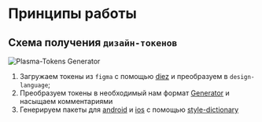 # Принципы работы

## Схема получения `дизайн-токенов`

![Plasma-Tokens Generator](https://user-images.githubusercontent.com/1813468/106250439-b16d3100-6224-11eb-95f6-1c363203f53b.png)


1. Загружаем токены из `figma` с помощью [diez](https://diez.org/) и преобразуем в `design-language`;
1. Преобразуем токены в необходимый нам формат [Generator](./plasma-tokens/generate.ts) и насыщаем комментариями
1. Генерируем пакеты для [android](https://www.npmjs.com/package/@sberdevices/plasma-tokens-android) и [ios](https://www.npmjs.com/package/@sberdevices/plasma-tokens-ios-swift) с помощью [style-dictionary](https://github.com/amzn/style-dictionary)
